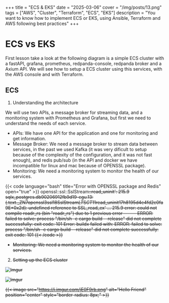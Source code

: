 +++
title = "ECS & EKS"
date = "2025-03-06"
cover = "/img/posts/13.png"
tags = ["AWS", "Cluster", "Terraform", "ECS", "EKS"]
description = "You want to know how to implement ECS or EKS, using Ansible, Terraform and AWS following best practices"
+++

# ECS vs EKS

First lesson take a look at the following diagram is a simple ECS cluster with a fastAPI, grafana, prometheus, redpanda-console, redpanda broker and a Axium API.
We will see how to setup a ECS cluster using this services, with the AWS console and with Terraform.

## ECS

1. Understanding the architecture

We will use two APIs, a message broker for streaming data, and a monitoring system with Prometheus and Grafana, but first we need to understand the needs of each service.

  - APIs: We have one API for the application and one for monitoring and get information.
  - Message Broker: We need a message broker to stream data between services, in the past we used Kafka (it was very dificult to setup because of the complexity of the configuration, and it was not fast enough), and redis pub/sub (in the API and docker we have incompatible for linux and mac because of OPENSSL package).
  - Monitoring: We need a monitoring system to monitor the health of our services.

  {{< code language="bash" title="Error with OPENSSL package and Redis" open="true" >}}
    openssl::ssl::SslStream<S>::read_uninit':
    215.9           sqlx_postgres.db90206912fb9d19-cgu.13:(.text._ZN7openssl3ssl18SslStream$LT$S$GT$11read_uninit17h8195d4e4fd2c0fa9E+0x2d): undefined reference to SSL_read_ex'
    ...
    215.9 error: could not compile roadr_rs (bin "roadr_rs") due to 1 previous error
    ------
    ERROR: failed to solve: process "/bin/sh -c cargo build --release" did not complete successfully: exit code: 101
    Error: buildx failed with: ERROR: failed to solve: process "/bin/sh -c cargo build --release" did not complete successfully: exit code: 101
  {{< /code >}}

  - Monitoring: We need a monitoring system to monitor the health of our services.

2. Setting up the ECS cluster

![Imgur](https://i.imgur.com/jE0F9rb.png)

![Imgur](https://i.imgur.com/KwqUAYm.png)


{{< image src="https://i.imgur.com/jE0F9rb.png" alt="Hello Friend" position="center" style="border-radius: 8px;" >}}

